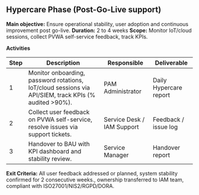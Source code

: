 ## Hypercare Phase (Post-Go-Live support)

**Main objective:** Ensure operational stability, user adoption and continuous improvement post go-live. 
**Duration:** 2 to 4 weeks
**Scope:** Monitor IoT/cloud sessions, collect PVWA self-service feedback, track KPIs. 

**Activities**

| Step | Description                                                                                                                       | Responsible              | Deliverable             |
|------|-----------------------------------------------------------------------------------------------------------------------------------|--------------------------|-------------------------|
| 1    | Monitor onboarding, password rotations, IoT/cloud sessions via API/SIEM, track KPIs (% audited >90%).                             | PAM Administrator        | Daily Hypercare report  |
| 2    | Collect user feedback on PVWA self-service, resolve issues via support tickets.                                                   | Service Desk / IAM Support | Feedback / issue log    |
| 3    | Handover to BAU with KPI dashboard and stability review.                                    | Service Manager           | Handover report         |

**Exit Criteria:** All user feedback addressed or planned, system stability confirmed for 2 consecutive weeks., ownership transferred to IAM team, compliant with ISO27001/NIS2/RGPD/DORA.
